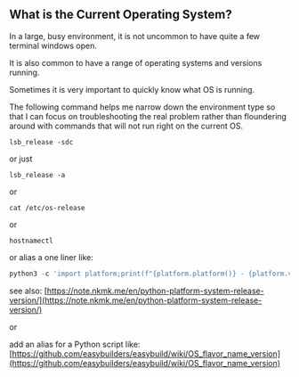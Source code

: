 ## What is the Current Operating System?  

In a large, busy environment, it is not uncommon to have quite a few terminal windows open.  

It is also common to have a range of operating systems and versions running.  

Sometimes it is very important to quickly know what OS is running.  

The following command helps me narrow down the environment type so that I can focus on troubleshooting the real problem rather than floundering around with commands that will not run right on the current OS.  

```
lsb_release -sdc
```
or just  
```
lsb_release -a
``` 
 
or  
 
```
cat /etc/os-release
```
 
or  
 
```
hostnamectl
```
or alias a one liner like:  

```python
python3 -c 'import platform;print(f"{platform.platform()} - {platform.version()}")'  
```
see also: [https://note.nkmk.me/en/python-platform-system-release-version/](https://note.nkmk.me/en/python-platform-system-release-version/)  

or  

add an alias for a Python script like: [https://github.com/easybuilders/easybuild/wiki/OS_flavor_name_version](https://github.com/easybuilders/easybuild/wiki/OS_flavor_name_version)  
